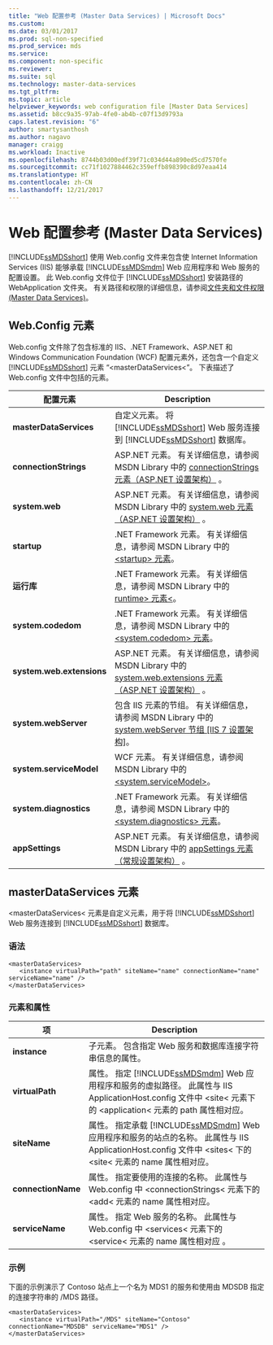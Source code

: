 ```yaml
---
title: "Web 配置参考 (Master Data Services) | Microsoft Docs"
ms.custom: 
ms.date: 03/01/2017
ms.prod: sql-non-specified
ms.prod_service: mds
ms.service: 
ms.component: non-specific
ms.reviewer: 
ms.suite: sql
ms.technology: master-data-services
ms.tgt_pltfrm: 
ms.topic: article
helpviewer_keywords: web configuration file [Master Data Services]
ms.assetid: b8cc9a35-97ab-4fe0-ab4b-c07f13d9793a
caps.latest.revision: "6"
author: smartysanthosh
ms.author: nagavo
manager: craigg
ms.workload: Inactive
ms.openlocfilehash: 8744b03d00edf39f71c034d44a890ed5cd7570fe
ms.sourcegitcommit: cc71f1027884462c359effb898390c8d97eaa414
ms.translationtype: HT
ms.contentlocale: zh-CN
ms.lasthandoff: 12/21/2017
---
```

# <a name="web-configuration-reference-master-data-services"></a>Web 配置参考 (Master Data Services)
  [!INCLUDE[ssMDSshort](../includes/ssmdsshort-md.md)] 使用 Web.config 文件来包含使 Internet Information Services (IIS) 能够承载 [!INCLUDE[ssMDSmdm](../includes/ssmdsmdm-md.md)] Web 应用程序和 Web 服务的配置设置。 此 Web.config 文件位于 [!INCLUDE[ssMDSshort](../includes/ssmdsshort-md.md)] 安装路径的 WebApplication 文件夹。 有关路径和权限的详细信息，请参阅[文件夹和文件权限 (Master Data Services)](../master-data-services/folder-and-file-permissions-master-data-services.md)。  
  
## <a name="webconfig-elements"></a>Web.Config 元素  
 Web.config 文件除了包含标准的 IIS、.NET Framework、ASP.NET 和 Windows Communication Foundation (WCF) 配置元素外，还包含一个自定义 [!INCLUDE[ssMDSshort](../includes/ssmdsshort-md.md)] 元素 “<masterDataServices\<”。 下表描述了 Web.config 文件中包括的元素。  
  
|配置元素|Description|  
|---------------------------|-----------------|  
|**masterDataServices**|自定义元素。 将 [!INCLUDE[ssMDSshort](../includes/ssmdsshort-md.md)] Web 服务连接到 [!INCLUDE[ssMDSshort](../includes/ssmdsshort-md.md)] 数据库。|  
|**connectionStrings**|ASP.NET 元素。 有关详细信息，请参阅 MSDN Library 中的 [connectionStrings 元素（ASP.NET 设置架构）](http://go.microsoft.com/fwlink/?LinkId=178347) 。|  
|**system.web**|ASP.NET 元素。 有关详细信息，请参阅 MSDN Library 中的 [system.web 元素（ASP.NET 设置架构）](http://go.microsoft.com/fwlink/?LinkId=178348) 。|  
|**startup**|.NET Framework 元素。 有关详细信息，请参阅 MSDN Library 中的 [\<startup> 元素](http://go.microsoft.com/fwlink/?LinkId=178349)。|  
|**运行库**|.NET Framework 元素。 有关详细信息，请参阅 MSDN Library 中的 [runtime> 元素\<](http://go.microsoft.com/fwlink/?LinkId=178350)。|  
|**system.codedom**|.NET Framework 元素。 有关详细信息，请参阅 MSDN Library 中的 [\<system.codedom> 元素](http://go.microsoft.com/fwlink/?LinkId=178351)。|  
|**system.web.extensions**|ASP.NET 元素。 有关详细信息，请参阅 MSDN Library 中的 [system.web.extensions 元素（ASP.NET 设置架构）](http://go.microsoft.com/fwlink/?LinkId=178352) 。|  
|**system.webServer**|包含 IIS 元素的节组。 有关详细信息，请参阅 MSDN Library 中的 [system.webServer 节组 \[IIS 7 设置架构\]](http://go.microsoft.com/fwlink/?LinkId=178353)。|  
|**system.serviceModel**|WCF 元素。 有关详细信息，请参阅 MSDN Library 中的 [\<system.serviceModel>](http://go.microsoft.com/fwlink/?LinkId=178354)。|  
|**system.diagnostics**|.NET Framework 元素。 有关详细信息，请参阅 MSDN Library 中的 [\<system.diagnostics> 元素](http://go.microsoft.com/fwlink/?LinkId=178355)。|  
|**appSettings**|ASP.NET 元素。 有关详细信息，请参阅 MSDN Library 中的 [appSettings 元素（常规设置架构）](http://go.microsoft.com/fwlink/?LinkId=178356) 。|  
  
## <a name="masterdataservices-element"></a>masterDataServices 元素  
 <masterDataServices\< 元素是自定义元素，用于将 [!INCLUDE[ssMDSshort](../includes/ssmdsshort-md.md)] Web 服务连接到 [!INCLUDE[ssMDSshort](../includes/ssmdsshort-md.md)] 数据库。  
  
### <a name="syntax"></a>语法  
  
```  
<masterDataServices>  
   <instance virtualPath="path" siteName="name" connectionName="name" serviceName="name" />  
</masterDataServices>  
```  
  
### <a name="elements-and-attributes"></a>元素和属性  
  
|项|Description|  
|----------|-----------------|  
|**instance**|子元素。 包含指定 Web 服务和数据库连接字符串信息的属性。|  
|**virtualPath**|属性。 指定 [!INCLUDE[ssMDSmdm](../includes/ssmdsmdm-md.md)] Web 应用程序和服务的虚拟路径。 此属性与 IIS ApplicationHost.config 文件中 <site\< 元素下的 <application\< 元素的 path 属性相对应。|  
|**siteName**|属性。 指定承载 [!INCLUDE[ssMDSmdm](../includes/ssmdsmdm-md.md)] Web 应用程序和服务的站点的名称。 此属性与 IIS ApplicationHost.config 文件中 <sites\< 下的 <site\< 元素的 name 属性相对应。|  
|**connectionName**|属性。 指定要使用的连接的名称。 此属性与 Web.config 中 <connectionStrings\< 元素下的 <add\< 元素的 name 属性相对应。|  
|**serviceName**|属性。 指定 Web 服务的名称。 此属性与 Web.config 中 <services\< 元素下的 <service\< 元素的 name 属性相对应 。|  
  
### <a name="example"></a>示例  
 下面的示例演示了 Contoso 站点上一个名为 MDS1 的服务和使用由 MDSDB 指定的连接字符串的 /MDS 路径。  
  
```  
<masterDataServices>  
   <instance virtualPath="/MDS" siteName="Contoso" connectionName="MDSDB" serviceName="MDS1" />  
</masterDataServices>  
```  
  
  

